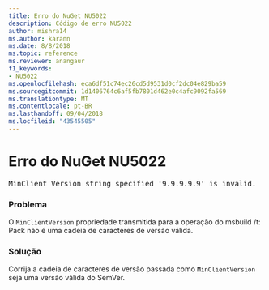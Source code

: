 ```yaml
---
title: Erro do NuGet NU5022
description: Código de erro NU5022
author: mishra14
ms.author: karann
ms.date: 8/8/2018
ms.topic: reference
ms.reviewer: anangaur
f1_keywords:
- NU5022
ms.openlocfilehash: eca6df51c74ec26cd5d9531d0cf2dc04e829ba59
ms.sourcegitcommit: 1d1406764c6af5fb7801d462e0c4afc9092fa569
ms.translationtype: MT
ms.contentlocale: pt-BR
ms.lasthandoff: 09/04/2018
ms.locfileid: "43545505"
---
```

# <a name="nuget-error-nu5022"></a>Erro do NuGet NU5022
<pre>MinClient Version string specified '9.9.9.9.9' is invalid.</pre>

### <a name="issue"></a>Problema

O `MinClientVersion` propriedade transmitida para a operação do msbuild /t: Pack não é uma cadeia de caracteres de versão válida.


### <a name="solution"></a>Solução

Corrija a cadeia de caracteres de versão passada como `MinClientVersion` seja uma versão válida do SemVer.

